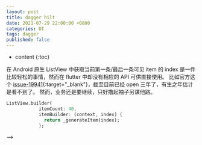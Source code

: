 ```yaml
---
layout: post
title: dagger hilt
date: 2021-07-29 22:00:00 +0800
categories: DI
tags: dagger
published: false
---
```


* content
{:toc}

在 Android 原生 ListView 中获取当前第一条/最后一条可见 item 的 index 是一件比较轻松的事情，然而在 flutter 中却没有相应的 API 可供直接使用。
比如官方这个 [issue-19941](https://github.com/flutter/flutter/issues/19941){:target="_blank"}，截至目前已经 open 三年了，有生之年估计是看不到了。
然而，业务还是要继续，只好撸起袖子另谋他路。

```dart
ListView.builder(
            itemCount: 40,
            itemBuilder: (context, index) {
              return _generateItem(index);
            };
```


<!-- https://blog.csdn.net/guolin_blog/article/details/109787732
<!-- https://dagger.dev/hilt/ --> -->
<!-- https://developer.android.google.cn/training/dependency-injection?hl=zh_cn -->
<!-- https://juejin.cn/post/6844904158324064269?utm_source=gold_browser_extension -->
